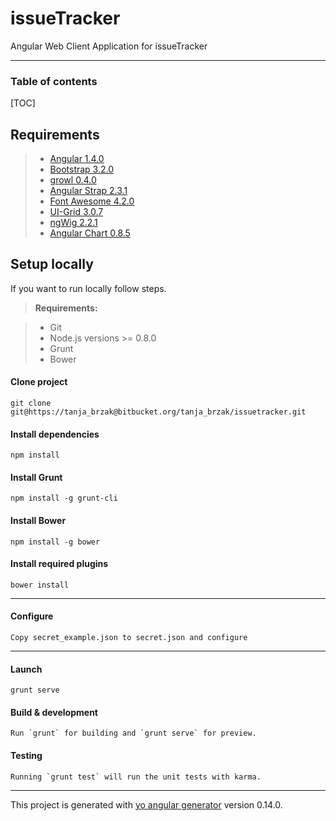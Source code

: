 issueTracker
===================

Angular Web Client Application for issueTracker

----------

### Table of contents

[TOC]

Requirements
-------------

> - [Angular 1.4.0](https://github.com/angular/angular.js)
> - [Bootstrap 3.2.0](http://getbootstrap.com/)
> - [growl 0.4.0](https://github.com/marcorinck/angular-growl)
> - [Angular Strap 2.3.1](http://mgcrea.github.io/angular-strap/)
> - [Font Awesome 4.2.0](http://fortawesome.github.io/Font-Awesome/)
> - [UI-Grid 3.0.7](https://github.com/angular-ui/ui-grid)
> - [ngWig 2.2.1](https://github.com/stevermeister/ngWig)
> - [Angular Chart 0.8.5](http://jtblin.github.io/angular-chart.js/)


 Setup  locally
-------------------

If you want to run locally follow steps.

> **Requirements:**

> - Git
> - Node.js versions >= 0.8.0
> - Grunt
> - Bower

####  Clone project

```
git clone git@https://tanja_brzak@bitbucket.org/tanja_brzak/issuetracker.git
```
####  Install dependencies

```
npm install
```
####  Install Grunt

```
npm install -g grunt-cli
```
#### Install Bower
```
npm install -g bower
```
####  Install required plugins
```
bower install
```
----------

####  Configure
```
Copy secret_example.json to secret.json and configure
```
----------

####  Launch
```
grunt serve
```

####  Build & development
```
Run `grunt` for building and `grunt serve` for preview.
```

####  Testing
```
Running `grunt test` will run the unit tests with karma.
```

-------------------

This project is generated with [yo angular generator](https://github.com/yeoman/generator-angular)
version 0.14.0.